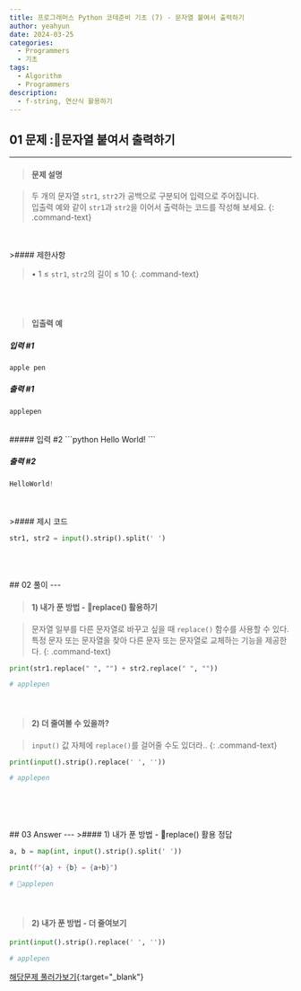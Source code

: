 ```yaml
---
title: 프로그래머스 Python 코테준비 기초 (7) - 문자열 붙여서 출력하기
author: yeahyun
date: 2024-03-25
categories:
  - Programmers
  - 기초
tags:
  - Algorithm
  - Programmers
description:
  - f-string, 연산식 활용하기
---
```

## 01 문제 :문자열 붙여서 출력하기

---
>#### 문제 설명

>두 개의 문자열 `str1`, `str2`가 공백으로 구분되어 입력으로 주어집니다.  
>입출력 예와 같이 `str1`과 `str2`을 이어서 출력하는 코드를 작성해 보세요.
{: .command-text}

<BR>
<BR>
>#### 제한사항

>• 1 ≤ `str1`, `str2`의 길이 ≤ 10
{: .command-text}
<BR>
<BR>

>#### 입출력 예

##### 입력 #1
```python
apple pen
```

##### 출력 #1
```python
applepen
```
<BR>
##### 입력 #2
```python
Hello World!
```

##### 출력 #2
```python
HelloWorld!
```

<br>
<br>
>#### 제시 코드

```python
str1, str2 = input().strip().split(' ')
```

<br>
<br>
<BR>
## 02 풀이 
---

>#### 1) 내가 푼 방법 - replace() 활용하기

>문자열 일부를 다른 문자열로 바꾸고 싶을 때 `replace()` 함수를 사용할 수 있다.  
>특정 문자 또는 문자열을 찾아 다른 문자 또는 문자열로 교체하는 기능을 제공한다.
{: .command-text}

```python
print(str1.replace(" ", "") + str2.replace(" ", ""))

# applepen
```

<br>

>#### 2) 더 줄여볼 수 있을까?

>`input()` 값 자체에 `replace()`를 걸어줄 수도 있더라..
{: .command-text}

```python
print(input().strip().replace(' ', ''))

# applepen
```

<br>
<br>
<br>

<BR>
## 03 Answer
---
>#### 1) 내가 푼 방법 - replace() 활용 정답

```python
a, b = map(int, input().strip().split(' '))

print(f"{a} + {b} = {a+b}")

# applepen
```

<br>


>#### 2) 내가 푼 방법 - 더 줄여보기

```python
print(input().strip().replace(' ', ''))

# applepen
```



[해당문제 풀러가보기](https://school.programmers.co.kr/learn/courses/30/lessons/181946){:target="_blank"}